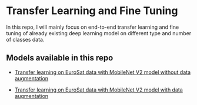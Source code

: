 # Transfer Learning and Fine Tuning
In this repo, I will mainly focus on end-to-end transfer learning and fine tuning of already existing deep learning model on different type and number of classes data.

## Models available in this repo

+ [Transfer learning on EuroSat data with MobileNet V2 model without data augmentation](https://github.com/dineshgulati933/Transfer-learning/blob/main/EuroSat_MobileNet_d004.ipynb)

+ [Transfer learning on EuroSat data with MobileNet V2 model with data augmentation](https://github.com/dineshgulati933/Transfer-learning/blob/main/EuroSat_MobileNet_Aug.ipynb)

